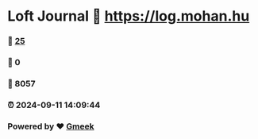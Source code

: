 # Loft Journal :link: https://log.mohan.hu 
### :page_facing_up: [25](https://log.mohan.hu/tag.html) 
### :speech_balloon: 0 
### :hibiscus: 8057 
### :alarm_clock: 2024-09-11 14:09:44 
### Powered by :heart: [Gmeek](https://github.com/Meekdai/Gmeek)
